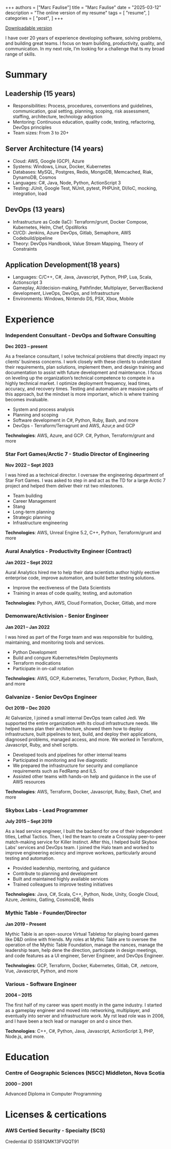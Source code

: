 +++
authors = ["Marc Faulise"]
title = "Marc Faulise"
date = "2025-03-12"
description = "The online version of my resume"
tags = [
    "resume",
]
categories = [
    "post",
]
+++

[Downloadable version](/consulting/docs/resume.pdf)

I have over 20 years of experience developing software, solving problems, and building great
teams. I focus on team building, productivity, quality, and communication. In my next role, I’m
looking for a challenge that ts my broad range of skills.

# Summary
## Leadership (15 years)
- Responsibilities: Process, procedures, conventions and guidelines, communication, goal
setting, planning, scoping, risk assessment, staffing, architecture, technology adoption
- Mentoring: Continuous education, quality code, testing, refactoring, DevOps principles
- Team sizes: From 3 to 20+
## Server Architecture (14 years)
- Cloud: AWS, Google (GCP), Azure
- Systems: Windows, Linux, Docker, Kubernetes
- Databases: MySQL, Postgres, Redis, MongoDB, Memcached, Riak, DynamoDB,
Cosmos
- Languages: C#, Java, Node, Python, ActionScript 3
- Testing: JUnit, Google Test, NUnit, pytest, PHPUnit, DI/IoC, mocking, integration, load
## DevOps (13 years)
- Infrastructure as Code (IaC): Terraform/grunt, Docker Compose, Kubernetes, Helm,
Chef, OpsWorks
- CI/CD: Jenkins, Azure DevOps, Gitlab, Semaphore, AWS Codebuild/pipeline
- Theory: DevOps Handbook, Value Stream Mapping, Theory of Constraints
## Application Development(18 years)
- Languages: C/C++, C#, Java, Javascript, Python, PHP, Lua, Scala, Actionscript 3
- Gameplay, AI/decision-making, Pathfinder, Multiplayer, Server/Backend development,
LiveOps, DevOps, and Infrastructure
- Environments: Windows, Nintendo DS, PSX, Xbox, Mobile

# Experience
### Independent Consultant - DevOps and Software Consulting

**Dec 2023 – present**

As a freelance consultant, I solve technical problems that directly impact my clients’ business
concerns. I work closely with these clients to understand their requirements, plan solutions,
implement them, and design training and documentation to assist with future development and
maintenance. I focus on leveling up the organization’s technical competence to compete in a
highly technical market. I optimize deployment frequency, lead times, accuracy, and recovery
times. Testing and automation are massive parts of this approach, but the mindset is more
important, which is where training becomes invaluable.
- System and process analysis
- Planning and scoping
- Software development in C#, Python, Ruby, Bash, and more
- DevOps - Terraform/Terragrunt and AWS, Azur,e and GCP

**Technologies**: AWS, Azure, and GCP. C#, Python, Terraform/grunt and more

### Star Fort Games/Arctic 7 - Studio Director of Engineering

**Nov 2022 – Sept 2023**

I was hired as a technical director. I oversaw the engineering department of Star Fort Games. I
was asked to step in and act as the TD for a large Arctic 7 project and helped them deliver their
rst two milestones.
- Team building
- Career Management
- Stang
- Long-term planning
- Strategic planning
- Infrastructure engineering

**Technologies**: AWS, Unreal Engine 5.2, C++, Python, Terraform/grunt and more

### Aural Analytics - Productivity Engineer (Contract)

**Jan 2022 – Sept 2022**

Aural Analytics hired me to help their data scientists author highly eective enterprise code,
improve automation, and build better testing solutions.
- Improve the eectiveness of the Data Scientists
- Training in areas of code quality, testing, and automation

**Technologies**: Python, AWS, Cloud Formation, Docker, Gitlab, and more

### Demonware/Activision - Senior Engineer

**Jan 2021 – Jan 2022**

I was hired as part of the Forge team and was responsible for building, maintaining, and
monitoring tools and services.
- Python Development
- Build and congure Kubernetes/Helm Deployments
- Terraform modications
- Participate in on-call rotation

**Technologies**: AWS, GCP, Kubernetes, Terraform, Docker, Python, Bash, and more

### Galvanize - Senior DevOps Engineer

**Oct 2019 – Dec 2020**

At Galvanize, I joined a small internal DevOps team called Jedi. We supported the entire
organization with its cloud infrastructure needs. We helped teams plan their architecture, showed
them how to deploy infrastructure, built pipelines to test, build, and deploy their applications,
diagnosed problems, managed access, and more. We worked in Terraform, Javascript, Ruby, and
shell scripts.
- Developed tools and pipelines for other internal teams
- Participated in monitoring and live diagnostic
- We prepared the infrastructure for security and compliance requirements such as
FedRamp and IL5.
- Assisted other teams with hands-on help and guidance in the use of AWS resources

**Technologies**: AWS, Terraform, Docker, Javascript, Ruby, Bash, Chef, and more

### Skybox Labs - Lead Programmer

**July 2015 – Sept 2019**

As a lead service engineer, I built the backend for one of their independent titles, Lethal Tactics.
Then, I led the team to create a Crossplay peer-to-peer match-making service for Killer Instinct.
After this, I helped build Skybox Labs’ services and DevOps team. I joined the Halo team and
worked to improve engineering eciency and improve workows, particularly around testing and
automation.
- Provided leadership, mentoring, and guidance
- Contribute to planning and development
- Built and maintained highly available services
- Trained colleagues to improve testing initiatives

**Technologies**: Java, C#, Scala, C++, Python, Node, Unity, Google Cloud, Azure, Jenkins, Gatling,
CosmosDB, Redis

### Mythic Table - Founder/Director

**Jan 2019 – Present**

Mythic Table is an open-source Virtual Tabletop for playing board games like D&D online with
friends.
My roles at Mythic Table are to oversee the operation of the Mythic Table Foundation, manage
the nances, manage the leadership team, help dene the direction, participate in design
meetings, and code features as a UI engineer, Server Engineer, and DevOps Engineer.

**Technologies**: GCP, Terraform, Docker, Kubernetes, Gitlab, C#, .netcore, Vue, Javascript, Python,
and more

### Various - Software Engineer

**2004 – 2015**

The first half of my career was spent mostly in the game industry. I started as a gameplay
engineer and moved into networking, multiplayer, and eventually into server and infrastructure
work. My rst lead role was in 2006, and I have been a tech lead or manager on and o since
then.

**Technologies**: C++, C#, Python, Java, Javascript, ActionScript 3, PHP, Node.js, and more.

# Education

### Centre of Geographic Sciences (NSCC) Middleton, Nova Scotia
**2000 – 2001**

Advanced Diploma in Computer Programming

# Licenses & certications
### AWS Certied Security - Specialty (SCS)
Credential ID SS81QMK13FVQQT91
